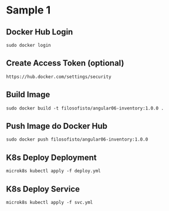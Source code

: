 # Sample 1

## Docker Hub Login

    sudo docker login

## Create Access Token (optional)

    https://hub.docker.com/settings/security

## Build Image

    sudo docker build -t filosofisto/angular06-inventory:1.0.0 .

## Push Image do Docker Hub

    sudo docker push filosofisto/angular06-inventory:1.0.0

## K8s Deploy Deployment

    microk8s kubectl apply -f deploy.yml

## K8s Deploy Service

    microk8s kubectl apply -f svc.yml
